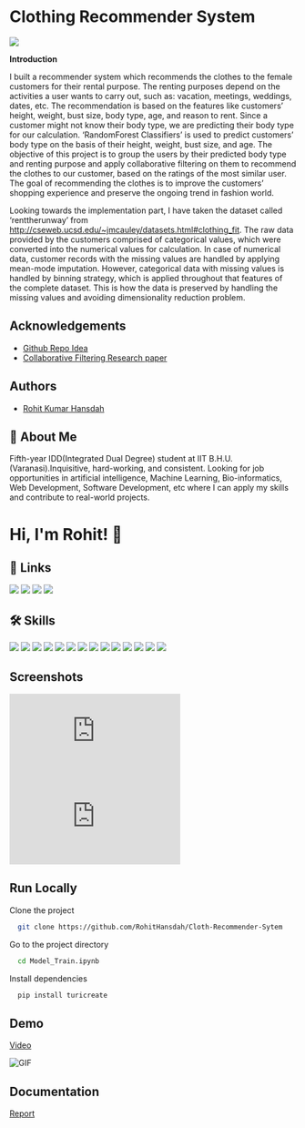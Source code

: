 
# Clothing Recommender System

![](https://images.unsplash.com/photo-1516762689617-e1cffcef479d?ixid=MnwxMjA3fDB8MHxzZWFyY2h8Mnx8Y2xvdGhpbmd8ZW58MHx8MHx8&ixlib=rb-1.2.1&auto=format&fit=crop&w=500&q=60)

**Introduction**

I built a recommender system which recommends the clothes to the female customers for their
rental purpose. The renting purposes depend on the activities a user wants to carry out, such as:
vacation, meetings, weddings, dates, etc. The recommendation is based on the features like
customers’ height, weight, bust size, body type, age, and reason to rent. Since a customer might
not know their body type, we are predicting their body type for our calculation. ‘RandomForest
Classifiers’ is used to predict customers’ body type on the basis of their height, weight, bust size,
and age. The objective of this project is to group the users by their predicted body type and renting
purpose and apply collaborative filtering on them to recommend the clothes to our customer, based
on the ratings of the most similar user. The goal of recommending the clothes is to improve the
customers’ shopping experience and preserve the ongoing trend in fashion world.

Looking towards the implementation part, I have taken the dataset called ‘renttherunway’ from
http://cseweb.ucsd.edu/~jmcauley/datasets.html#clothing_fit. The raw data provided by the
customers comprised of categorical values, which were converted into the numerical values for
calculation. In case of numerical data, customer records with the missing values are handled by
applying mean-mode imputation. However, categorical data with missing values is handled by
binning strategy, which is applied throughout that features of the complete dataset. This is how the
data is preserved by handling the missing values and avoiding dimensionality reduction problem. 

## Acknowledgements

 - [Github Repo Idea](https://github.com/KrupaVadher/Clothing-Recommender-System)
 - [Collaborative Filtering Research paper](https://www.researchgate.net/publication/321916529_Clothing_Recommendation_System_Based_on_Advanced_User-Based_Collaborative_Filtering_Algorithm)


  

  
## Authors

- [Rohit Kumar Hansdah](https://www.linkedin.com/in/rohit-hansdah-1b2251188/)

  
## 🚀 About Me
Fifth-year IDD(Integrated Dual Degree) student at IIT B.H.U.(Varanasi).Inquisitive, hard-working, and consistent. Looking for job opportunities in artificial intelligence, Machine Learning, Bio-informatics, Web Development, Software Development, etc where I can apply my skills and contribute to real-world projects.

  
# Hi, I'm Rohit! 👋


  
## 🔗 Links
[![](https://img.shields.io/badge/linkedin-0A66C2?style=for-the-badge&logo=linkedin&logoColor=white)](https://www.linkedin.com/in/rohit-hansdah-1b2251188/)
[![](https://img.shields.io/badge/Kaggle-20BEFF?style=for-the-badge&logo=Kaggle&logoColor=white)](https://www.kaggle.com/rohithansdah)
[![](https://img.shields.io/badge/-Hackerrank-2EC866?style=for-the-badge&logo=HackerRank&logoColor=white)](https://www.hackerrank.com/posiedon99)
[![](https://img.shields.io/badge/-LeetCode-FFA116?style=for-the-badge&logo=LeetCode&logoColor=black)](https://leetcode.com/RohitHansdah/)

  
## 🛠 Skills

![](https://img.shields.io/badge/Python-3776AB?style=for-the-badge&logo=python&logoColor=white)
![](https://img.shields.io/badge/HTML-239120?style=for-the-badge&logo=html5&logoColor=white)
![](https://img.shields.io/badge/CSS-239120?&style=for-the-badge&logo=css3&logoColor=white)
![](https://img.shields.io/badge/JavaScript-F7DF1E?style=for-the-badge&logo=javascript&logoColor=black)
![](https://img.shields.io/badge/Node.js-43853D?style=for-the-badge&logo=node.js&logoColor=white)
![](https://img.shields.io/badge/C%2B%2B-00599C?style=for-the-badge&logo=c%2B%2B&logoColor=white)
![](https://img.shields.io/badge/React-20232A?style=for-the-badge&logo=react&logoColor=61DAFB)
![](https://img.shields.io/badge/Bootstrap-563D7C?style=for-the-badge&logo=bootstrap&logoColor=white)
![](https://img.shields.io/badge/MySQL-00000F?style=for-the-badge&logo=mysql&logoColor=white)
![](https://img.shields.io/badge/Unity-100000?style=for-the-badge&logo=unity&logoColor=white)
![](https://img.shields.io/badge/Heroku-430098?style=for-the-badge&logo=heroku&logoColor=white)
![](https://img.shields.io/badge/MongoDB-white?style=for-the-badge&logo=mongodb&logoColor=4EA94B)
![](https://img.shields.io/badge/Express.js-000000?style=for-the-badge&logo=express&logoColor=white)
![](https://img.shields.io/badge/jQuery-0769AD?style=for-the-badge&logo=jquery&logoColor=white)

  
## Screenshots

![Classifier](https://files.fm/thumb_show.php?i=hxrad837g)
![Elbow method](https://files.fm/thumb_show.php?i=edjk7u4xc)

  
## Run Locally

Clone the project

```bash
  git clone https://github.com/RohitHansdah/Cloth-Recommender-Sytem
```

Go to the project directory

```bash
  cd Model_Train.ipynb
```

Install dependencies

```bash
  pip install turicreate

```



  
## Demo

[Video](https://vimeo.com/600356897)

![GIF](https://i.makeagif.com/media/9-09-2021/5zmXqU.gif)

  
## Documentation

[Report](https://docs.google.com/document/d/1tX0lag7iLosqJ9wZB49fq4UJqmvZJzcT/edit?usp=sharing&ouid=114416942415879826894&rtpof=true&sd=true)

  
